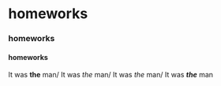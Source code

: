 # homeworks
### homeworks
#### homeworks
 It was **the** man/ 
 It was *the* man/
 It was _the_ man/
 It was ***the*** man
